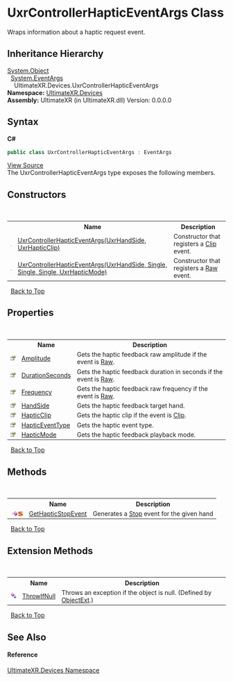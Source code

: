 # UxrControllerHapticEventArgs Class
 

Wraps information about a haptic request event.


## Inheritance Hierarchy
<a href="https://docs.microsoft.com/dotnet/api/system.object" target="_blank" rel="noopener noreferrer">System.Object</a><br />&nbsp;&nbsp;<a href="https://docs.microsoft.com/dotnet/api/system.eventargs" target="_blank" rel="noopener noreferrer">System.EventArgs</a><br />&nbsp;&nbsp;&nbsp;&nbsp;UltimateXR.Devices.UxrControllerHapticEventArgs<br />
**Namespace:**&nbsp;<a href="N_UltimateXR_Devices">UltimateXR.Devices</a><br />**Assembly:**&nbsp;UltimateXR (in UltimateXR.dll) Version: 0.0.0.0

## Syntax

**C#**<br />
``` C#
public class UxrControllerHapticEventArgs : EventArgs
```

<a href="UltimateXR/Scripts/Devices/UxrControllerHapticEventArgs.cs" rel="noopener noreferrer" title="View the source code">View Source</a><br />
The UxrControllerHapticEventArgs type exposes the following members.


## Constructors
&nbsp;<table><tr><th></th><th>Name</th><th>Description</th></tr><tr><td>![Public method](media/pubmethod.gif "Public method")</td><td><a href="M_UltimateXR_Devices_UxrControllerHapticEventArgs__ctor_1">UxrControllerHapticEventArgs(UxrHandSide, UxrHapticClip)</a></td><td>
Constructor that registers a <a href="T_UltimateXR_Haptics_UxrHapticEventType">Clip</a> event.</td></tr><tr><td>![Public method](media/pubmethod.gif "Public method")</td><td><a href="M_UltimateXR_Devices_UxrControllerHapticEventArgs__ctor">UxrControllerHapticEventArgs(UxrHandSide, Single, Single, Single, UxrHapticMode)</a></td><td>
Constructor that registers a <a href="T_UltimateXR_Haptics_UxrHapticEventType">Raw</a> event.</td></tr></table>&nbsp;
<a href="#uxrcontrollerhapticeventargs-class">Back to Top</a>

## Properties
&nbsp;<table><tr><th></th><th>Name</th><th>Description</th></tr><tr><td>![Public property](media/pubproperty.gif "Public property")</td><td><a href="P_UltimateXR_Devices_UxrControllerHapticEventArgs_Amplitude">Amplitude</a></td><td>
Gets the haptic feedback raw amplitude if the event is <a href="T_UltimateXR_Haptics_UxrHapticEventType">Raw</a>.</td></tr><tr><td>![Public property](media/pubproperty.gif "Public property")</td><td><a href="P_UltimateXR_Devices_UxrControllerHapticEventArgs_DurationSeconds">DurationSeconds</a></td><td>
Gets the haptic feedback duration in seconds if the event is <a href="T_UltimateXR_Haptics_UxrHapticEventType">Raw</a>.</td></tr><tr><td>![Public property](media/pubproperty.gif "Public property")</td><td><a href="P_UltimateXR_Devices_UxrControllerHapticEventArgs_Frequency">Frequency</a></td><td>
Gets the haptic feedback raw frequency if the event is <a href="T_UltimateXR_Haptics_UxrHapticEventType">Raw</a>.</td></tr><tr><td>![Public property](media/pubproperty.gif "Public property")</td><td><a href="P_UltimateXR_Devices_UxrControllerHapticEventArgs_HandSide">HandSide</a></td><td>
Gets the haptic feedback target hand.</td></tr><tr><td>![Public property](media/pubproperty.gif "Public property")</td><td><a href="P_UltimateXR_Devices_UxrControllerHapticEventArgs_HapticClip">HapticClip</a></td><td>
Gets the haptic clip if the event is <a href="T_UltimateXR_Haptics_UxrHapticEventType">Clip</a>.</td></tr><tr><td>![Public property](media/pubproperty.gif "Public property")</td><td><a href="P_UltimateXR_Devices_UxrControllerHapticEventArgs_HapticEventType">HapticEventType</a></td><td>
Gets the haptic event type.</td></tr><tr><td>![Public property](media/pubproperty.gif "Public property")</td><td><a href="P_UltimateXR_Devices_UxrControllerHapticEventArgs_HapticMode">HapticMode</a></td><td>
Gets the haptic feedback playback mode.</td></tr></table>&nbsp;
<a href="#uxrcontrollerhapticeventargs-class">Back to Top</a>

## Methods
&nbsp;<table><tr><th></th><th>Name</th><th>Description</th></tr><tr><td>![Public method](media/pubmethod.gif "Public method")![Static member](media/static.gif "Static member")</td><td><a href="M_UltimateXR_Devices_UxrControllerHapticEventArgs_GetHapticStopEvent">GetHapticStopEvent</a></td><td>
Generates a <a href="T_UltimateXR_Haptics_UxrHapticEventType">Stop</a> event for the given hand</td></tr></table>&nbsp;
<a href="#uxrcontrollerhapticeventargs-class">Back to Top</a>

## Extension Methods
&nbsp;<table><tr><th></th><th>Name</th><th>Description</th></tr><tr><td>![Public Extension Method](media/pubextension.gif "Public Extension Method")</td><td><a href="M_UltimateXR_Extensions_System_ObjectExt_ThrowIfNull">ThrowIfNull</a></td><td>
Throws an exception if the object is null.
 (Defined by <a href="T_UltimateXR_Extensions_System_ObjectExt">ObjectExt</a>.)</td></tr></table>&nbsp;
<a href="#uxrcontrollerhapticeventargs-class">Back to Top</a>

## See Also


#### Reference
<a href="N_UltimateXR_Devices">UltimateXR.Devices Namespace</a><br />